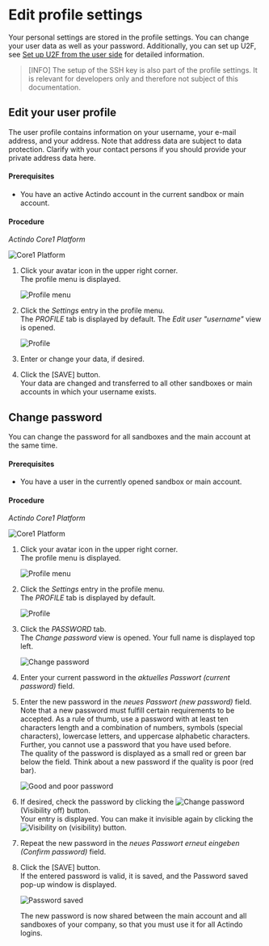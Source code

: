 # Edit profile settings

Your personal settings are stored in the profile settings.  You can change your user data as well as your password. Additionally, you can set up U2F, see [Set up U2F from the user side](./01a_UserSetupActindo.md "Set up U2F from the user side") for detailed information. 

> [INFO] The setup of the SSH key is also part of the profile settings. It is relevant for developers only and therefore not subject of this documentation.   



## Edit your user profile

The user profile contains information on your username, your e-mail address, and your address. Note that address data are subject to data protection. Clarify with your contact persons if you should provide your private address data here.

#### Prerequisites
- You have an active Actindo account in the current sandbox or main account.

#### Procedure

*Actindo Core1 Platform*

![Core1 Platform](../../Assets/Screenshots/Core1Platform/Core1.png "[Core1 Platform]")

 1. Click your avatar icon in the upper right corner.   
    The profile menu is displayed.

    ![Profile menu](../../Assets/Screenshots/Core1Platform/UsingCore1/ProfileMenu.png "[Profile menu]")

2. Click the *Settings* entry in the profile menu.   
    The *PROFILE* tab is displayed by default. The *Edit user "username"* view is opened.

    ![Profile](../../Assets/Screenshots/Core1Platform/ProfileSettings/Profile/Profile.png "[Profile]")

3. Enter or change your data, if desired.

4. Click the [SAVE] button.   
   Your data are changed and transferred to all other sandboxes or main accounts in which your username exists. 



## Change password

 You can change the password for all sandboxes and the main account at the same time.  

#### Prerequisites
- You have a user in the currently opened sandbox or main account.

#### Procedure

*Actindo Core1 Platform*

![Core1 Platform](../../Assets/Screenshots/Core1Platform/Core1.png "[Core1 Platform]")

1. Click your avatar icon in the upper right corner.   
    The profile menu is displayed.

    ![Profile menu](../../Assets/Screenshots/Core1Platform/UsingCore1/ProfileMenu.png "[Profile menu]")

2. Click the *Settings* entry in the profile menu.   
    The *PROFILE* tab is displayed by default. 

    ![Profile](../../Assets/Screenshots/Core1Platform/ProfileSettings/Profile/Profile.png "[Profile]")


3. Click the *PASSWORD* tab.   
   The *Change password* view is opened. Your full name is displayed top left.

   ![Change password](../../Assets/Screenshots/Core1Platform/UsingCore1/ProfileChangePassword.png "[Change password]")

4. Enter your current password in the *aktuelles Passwort (current password)* field.

5. Enter the new password in the *neues Passwort (new password)* field.  
   Note that a new password must fulfill certain requirements to be accepted. As a rule of thumb, use a password with at least ten characters length and a combination of numbers, symbols (special characters), lowercase letters, and uppercase alphabetic characters. Further, you cannot use a password that you have used before.   
   The quality of the password is displayed as a small red or green bar below the field. Think about a new password if the quality is poor (red bar).

     ![Good and poor password](../../Assets/Screenshots/Core1Platform/UsingCore1/ProfilePasswordQuality.png "[Good and poor password]")

6. If desired, check the password by clicking the ![Change password](../../Assets/Icons/visibility_off.png "[Change password]")(Visibility off) button.   
   Your entry is displayed. You can make it invisible again by clicking the ![Visibility on](../../Assets/Icons/visibility.png "[Visibility on]") (visibility) button.

7. Repeat the new password in the *neues Passwort erneut eingeben (Confirm password)* field. 

8. Click the [SAVE] button.   
   If the entered password is valid, it is saved, and the Password saved pop-up window is displayed.  


   ![Password saved](../../Assets/Screenshots/Core1Platform/ProfileSettings/Password/PasswordSaved.png "[Password saved]")

   The new password is now shared between the main account and all sandboxes of your company, so that you must use it for all Actindo logins.



